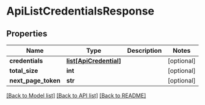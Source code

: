 # ApiListCredentialsResponse

## Properties
Name | Type | Description | Notes
------------ | ------------- | ------------- | -------------
**credentials** | [**list[ApiCredential]**](ApiCredential.md) |  | [optional] 
**total_size** | **int** |  | [optional] 
**next_page_token** | **str** |  | [optional] 

[[Back to Model list]](../README.md#documentation-for-models) [[Back to API list]](../README.md#documentation-for-api-endpoints) [[Back to README]](../README.md)



